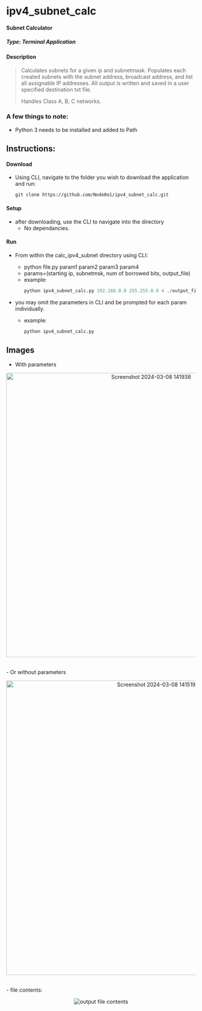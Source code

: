 # ipv4_subnet_calc
**Subnet Calculator**
##### *Type: Terminal Application*

#### Description
> Calculates subnets for a given ip and subnetmask.
> Populates each created subnets with the subnet address, broadcast address, and list all assignable IP addresses.
> All output is written and saved in a user specified destination txt file.
>
> Handles Class A, B, C networks.

### A few things to note:
- Python 3 needs to be installed and added to Path

## **Instructions:**
#### **Download**
- Using CLI, navigate to the folder you wish to download the application and run:
  ```console
  git clone https://github.com/Node0o1/ipv4_subnet_calc.git
  ```

#### **Setup**
- after downloading, use the CLI to navigate into the directory
  - No dependancies.

#### **Run**
  - From within the calc_ipv4_subnet directory using CLI:
    - python file.py param1 param2 param3 param4
    - params=(starting ip, subnetmsk, num of borrowed bits, output_file)
    - example: 
      ```py
      python ipv4_subnet_calc.py 192.168.0.0 255.255.0.0 4 ./output_file.txt
      ```

  - you may omit the parameters in CLI and be prompted for each param individually.
    - example:
      ```py
      python ipv4_subnet_calc.py
      ```
## **Images**
- With parameters
<p align="center">
  <img width="755" alt="Screenshot 2024-03-08 141938" src="https://github.com/Node0o1/ipv4_subnet_calc/assets/157242958/206cee88-0c63-4ef3-b915-17831997da90">
</p>
<br/>
- Or without parameters
<p align="center">
  <img width="782" alt="Screenshot 2024-03-08 141519" src="https://github.com/Node0o1/ipv4_subnet_calc/assets/157242958/267694fc-77d2-4a25-a675-d1143337d765">
</p>
<br/>
- file contents:
<p align="center">
  <img alt="output file contents" src="https://github.com/Node0o1/ipv4_subnet_calc/assets/157242958/0fe9acd7-521c-4bd6-8c9e-545de82c42ee">
</p>

